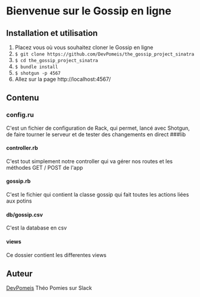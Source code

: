 # Bienvenue sur le Gossip en ligne
## Installation et utilisation
1. Placez vous où vous souhaitez cloner le Gossip en ligne
2. ```$ git clone https://github.com/DevPomeis/the_gossip_project_sinatra ```
3. ```$ cd the_gossip_project_sinatra```
4. ```$ bundle install```
5. ```$ shotgun -p 4567```
6. Allez sur la page http://localhost:4567/
## Contenu
### config.ru
C'est un fichier de configuration de Rack, qui permet, lancé avec Shotgun, de faire tourner le serveur et de tester des changements en direct
###lib
#### controller.rb
C'est tout simplement notre controller qui va gérer nos routes et les méthodes GET / POST de l'app
#### gossip.rb
C'est le fichier qui contient la classe gossip qui fait toutes les actions liées aux potins
#### db/gossip.csv
C'est la database en csv
#### views
Ce dossier contient les differentes views
## Auteur
[DevPomeis](https://github.com/DevPomeis) Théo Pomies sur Slack
